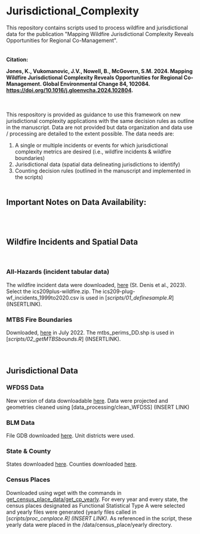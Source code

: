 # Jurisdictional_Complexity

This repository contains scripts used to process wildfire and jurisdictional data for the publication "Mapping Wildfire Jurisdictional Complexity Reveals Opportunities for Regional Co-Management".
&nbsp;   
&nbsp;   
&nbsp;   
**Citation:** 

**Jones, K., Vukomanovic, J.V., Nowell, B., McGovern, S.M. 2024. Mapping Wildfire Jurisdictional Complexity Reveals Opportunities for Regional Co-Management. Global Environmental Change
84, 102084. https://doi.org/10.1016/j.gloenvcha.2024.102804.**
&nbsp;  
&nbsp;   
&nbsp;   

This respository is provided as guidance to use this framework on new jurisdictional complexity applications with the same decision rules as outline in the manuscript. Data are not provided but data organization and data use / processing are detailed to the extent possible. The data needs are: 

1) A single or multiple incidents or events for which jurisdictional complexity metrics are desired (i.e., wildfire incidents & wildfire boundaries)
2) Jurisdictional data (spatial data delineating jurisdictions to identify)
3) Counting decision rules (outlined in the manuscript and implemented in the scripts)
&nbsp;  
&nbsp;
&nbsp;  


## Important Notes on Data Availability:
&nbsp;  
&nbsp;  
## Wildfire Incidents and Spatial Data
&nbsp;  

### All-Hazards (incident tabular data)
The wildfire incident data were downloaded, [here](https://figshare.com/articles/dataset/All-hazards_dataset_mined_from_the_US_National_Incident_Management_System_1999-2020/19858927/3) (St. Denis et al., 2023). Select the ics209plus-wildfire.zip. The ics209-plug-wf_incidents_1999to2020.csv is used in [*scripts/01_definesample.R*] (INSERTLINK).

### MTBS Fire Boundaries
Downloaded, [here](https://www.mtbs.gov/direct-download) in July 2022. The mtbs_perims_DD.shp is used in [*scripts/02_getMTBSbounds.R*] (INSERTLINK).
&nbsp;  
&nbsp;  
&nbsp;  
## Jurisdictional Data
### WFDSS Data
New version of data downloadable [here](https://data-nifc.opendata.arcgis.com/datasets/nifc::jurisdictional-unit-public/about). Data were projected and geometries cleaned using [data_processing/clean_WFDSS] (INSERT LINK)

### BLM Data
File GDB downloaded [here](https://gbp-blm-egis.hub.arcgis.com/datasets/4ec898f8fb104ce4910932d02791563a/about). Unit districts were used.

### State & County
States downloaded [here](https://www2.census.gov/geo/tiger/TIGER2020/STATE/). Counties downloaded [here](https://www2.census.gov/geo/tiger/TIGER2020/COUNTY/).

### Census Places
Downloaded using wget with the commands in [get_census_place_data/get_cp_yearly](https://github.com/kejones8/Jurisdictional_Complexity/tree/main/get_census_place_data). For every year and every state, the census places designated as Functional Statistical Type A were selected and yearly files were generated (yearly files called in [*scripts/proc_cenplace.R] (INSERT LINK)*. As referenced in the script, these yearly data were placed in the /data/census_place/yearly directory.
